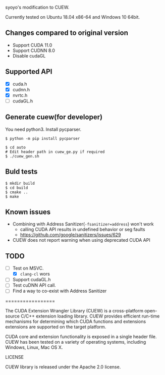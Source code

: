 syoyo's modification to CUEW.

Currently tested on Ubuntu 18.04 x86-64 and Windows 10 64bit.

## Changes compared to original version

* Support CUDA 11.0
* Support CUDNN 8.0
* Disable cudaGL

## Supported API

* [x] cuda.h
* [x] cudnn.h
* [x] nvrtc.h
* [ ] cudaGL.h

## Generate cuew(for developer)

You need python3.
Install pycparser.

```
$ python -m pip install pycparser
```

```
$ cd auto
# Edit header path in cuew_ge.py if required
$ ./cuew_gen.sh
```

## Buld tests

```
$ mkdir build
$ cd build
$ cmake ..
$ make
```

## Known issues

* Combining with Address Sanitizer(`-fsanitizer=address`) won't work
  * calling CUDA API results in undefined behavior or seg faults
  * https://github.com/google/sanitizers/issues/629
* CUEW does not report warning when using deprecated CUDA API

## TODO

* [ ] Test on MSVC.
  * [x] `clang-cl` wors
* [ ] Support cudaGL.h
* [ ] Test cuDNN API call.
* [ ] Find a way to co-exist with Address Sanitizer

=================

The CUDA Extension Wrangler Library (CUEW) is a cross-platform open-source
C/C++ extension loading library. CUEW provides efficient run-time mechanisms
for determining which CUDA functions and extensions extensions are supported
on the target platform.

CUDA core and extension functionality is exposed in a single header file.
CUEW has been tested on a variety of operating systems, including Windows,
Linux, Mac OS X.

LICENSE

CUEW library is released under the Apache 2.0 license.

